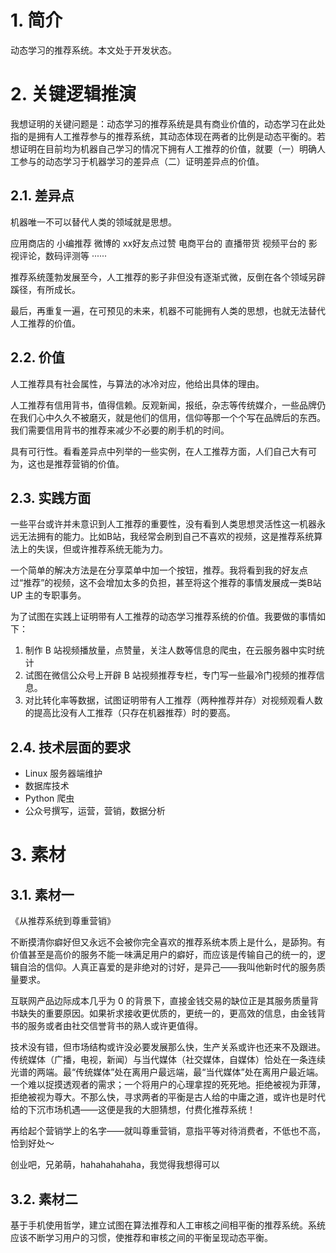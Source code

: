 # 1. 简介

动态学习的推荐系统。本文处于开发状态。

# 2. 关键逻辑推演

我想证明的关键问题是：动态学习的推荐系统是具有商业价值的，动态学习在此处指的是拥有人工推荐参与的推荐系统，其动态体现在两者的比例是动态平衡的。若想证明在目前均为机器自己学习的情况下拥有人工推荐的价值，就要（一）明确人工参与的动态学习于机器学习的差异点（二）证明差异点的价值。

## 2.1. 差异点

机器唯一不可以替代人类的领域就是思想。

应用商店的 小编推荐
微博的 xx好友点过赞
电商平台的 直播带货
视频平台的 影视评论，数码评测等
······

推荐系统蓬勃发展至今，人工推荐的影子非但没有逐渐式微，反倒在各个领域另辟蹊径，有所成长。

最后，再重复一遍，在可预见的未来，机器不可能拥有人类的思想，也就无法替代人工推荐的价值。

## 2.2. 价值

人工推荐具有社会属性，与算法的冰冷对应，他给出具体的理由。

人工推荐有信用背书，值得信赖。反观新闻，报纸，杂志等传统媒介，一些品牌仍在我们心中久久不被磨灭，就是他们的信用，信仰等那一个个写在品牌后的东西。我们需要信用背书的推荐来减少不必要的刷手机的时间。

具有可行性。看看差异点中列举的一些实例，在人工推荐方面，人们自己大有可为，这也是推荐营销的价值。

## 2.3. 实践方面

一些平台或许并未意识到人工推荐的重要性，没有看到人类思想灵活性这一机器永远无法拥有的能力。比如B站，我经常会刷到自己不喜欢的视频，这是推荐系统算法上的失误，但或许推荐系统无能为力。

一个简单的解决方法是在分享菜单中加一个按钮，推荐。我将看到我的好友点过“推荐”的视频，这不会增加太多的负担，甚至将这个推荐的事情发展成一类B站 UP 主的专职事务。

为了试图在实践上证明带有人工推荐的动态学习推荐系统的价值。我要做的事情如下：

1. 制作 B 站视频播放量，点赞量，关注人数等信息的爬虫，在云服务器中实时统计
2. 试图在微信公众号上开辟 B 站视频推荐专栏，专门写一些最冷门视频的推荐信息。
3. 对比转化率等数据，试图证明带有人工推荐（两种推荐并存）对视频观看人数的提高比没有人工推荐（只存在机器推荐）时的要高。

## 2.4. 技术层面的要求

* Linux 服务器端维护
* 数据库技术
* Python 爬虫
* 公众号撰写，运营，营销，数据分析

# 3. 素材

## 3.1. 素材一

《从推荐系统到尊重营销》

不断摸清你癖好但又永远不会被你完全喜欢的推荐系统本质上是什么，是舔狗。有价值甚至是高价的服务不能一味满足用户的癖好，而应该是传输自己的统一的，逻辑自洽的信仰。人真正喜爱的是非绝对的讨好，是异己——我叫他新时代的服务质量要求。

互联网产品边际成本几乎为 0 的背景下，直接金钱交易的缺位正是其服务质量背书缺失的重要原因。如果祈求接收更优质的，更统一的，更高效的信息，由金钱背书的服务或者由社交信誉背书的熟人或许更值得。

技术没有错，但市场结构或许没必要发展那么快，生产关系或许也还来不及跟进。传统媒体（广播，电视，新闻）与当代媒体（社交媒体，自媒体）恰处在一条连续光谱的两端。最“传统媒体”处在离用户最远端，最“当代媒体”处在离用户最近端。一个难以捉摸透观者的需求；一个将用户的心理拿捏的死死地。拒绝被视为菲薄，拒绝被视为尊大。不那么快，寻求两者的平衡是古人给的中庸之道，或许也是时代给的下沉市场机遇——这便是我的大胆猜想，付费化推荐系统！

再给起个营销学上的名字——就叫尊重营销，意指平等对待消费者，不低也不高，恰到好处～

创业吧，兄弟萌，hahahahahaha，我觉得我想得可以

## 3.2. 素材二

基于手机使用哲学，建立试图在算法推荐和人工审核之间相平衡的推荐系统。系统应该不断学习用户的习惯，使推荐和审核之间的平衡呈现动态平衡。